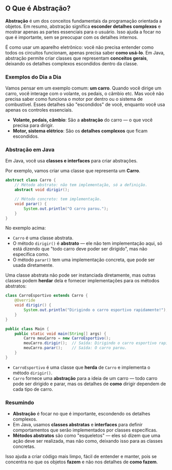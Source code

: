 ## O Que é Abstração?

**Abstração** é um dos conceitos fundamentais da programação orientada a objetos. Em resumo, abstração significa **esconder detalhes complexos** e mostrar apenas as partes essenciais para o usuário. Isso ajuda a focar no que é importante, sem se preocupar com os detalhes internos.

É como usar um aparelho eletrônico: você não precisa entender como todos os circuitos funcionam, apenas precisa saber **como usá-lo**. Em Java, abstração permite criar classes que representam **conceitos gerais**, deixando os detalhes complexos escondidos dentro da classe.

### Exemplos do Dia a Dia

Vamos pensar em um exemplo comum: **um carro**. Quando você dirige um carro, você interage com o volante, os pedais, o câmbio etc. Mas você não precisa saber como funciona o motor por dentro ou o sistema de combustível. Esses detalhes são "escondidos" de você, enquanto você usa apenas os controles essenciais.

- **Volante, pedais, câmbio**: São a **abstração** do carro — o que você precisa para dirigir.
- **Motor, sistema elétrico**: São os **detalhes complexos** que ficam escondidos.

### Abstração em Java

Em Java, você usa **classes e interfaces** para criar abstrações.

Por exemplo, vamos criar uma classe que representa um **Carro**.

```java
abstract class Carro {
    // Método abstrato: não tem implementação, só a definição.
    abstract void dirigir();

    // Método concreto: tem implementação.
    void parar() {
        System.out.println("O carro parou.");
    }
}
```

No exemplo acima:

- `Carro` é uma classe abstrata.
- O método `dirigir()` é **abstrato** — ele não tem implementação aqui, só está dizendo que "todo carro deve poder ser dirigido", mas não especifica como.
- O método `parar()` tem uma implementação concreta, que pode ser usada diretamente.

Uma classe abstrata não pode ser instanciada diretamente, mas outras classes podem **herdar** dela e fornecer implementações para os métodos abstratos:

```java
class CarroEsportivo extends Carro {
    @Override
    void dirigir() {
        System.out.println("Dirigindo o carro esportivo rapidamente!");
    }
}

public class Main {
    public static void main(String[] args) {
        Carro meuCarro = new CarroEsportivo();
        meuCarro.dirigir();  // Saída: Dirigindo o carro esportivo rapidamente!
        meuCarro.parar();    // Saída: O carro parou.
    }
}
```

- `CarroEsportivo` é uma classe que **herda** de `Carro` e implementa o método `dirigir()`.
- `Carro` fornece uma **abstração** para a ideia de um carro — todo carro pode ser dirigido e parar, mas os detalhes de **como** dirigir dependem de cada tipo de carro.

### Resumindo

- **Abstração** é focar no que é importante, escondendo os detalhes complexos.
- Em Java, usamos **classes abstratas** e **interfaces** para definir comportamentos que serão implementados por classes específicas.
- **Métodos abstratos** são como "esqueletos" — eles só dizem que uma ação deve ser realizada, mas não como, deixando isso para as classes concretas. 

Isso ajuda a criar código mais limpo, fácil de entender e manter, pois se concentra no que os objetos **fazem** e não nos detalhes de **como fazem**.
